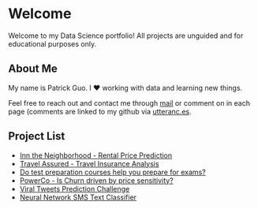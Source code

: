 # Welcome

Welcome to my Data Science portfolio! All projects are unguided and for educational purposes only.

## About Me

My name is Patrick Guo. I ❤️ working with data and learning new things.

Feel free to reach out and contact me through [mail](mailto:shpatrickguo@gmail.com) or comment on in each page (comments are linked to my github via [utteranc.es](https://utteranc.es/).

## Project List

- [Inn the Neighborhood - Rental Price Prediction](projects/inn_the_neighborhood/inn_the_neighborhood.ipynb)
- [Travel Assured - Travel Insurance Analysis](projects/travel_assured/travel_assured.ipynb)
- [Do test preparation courses help you prepare for exams?](projects/exam_scores/exam_scores.ipynb)
- [PowerCo - Is Churn driven by price sensitivity?](projects/BCG/README.md)
- [Viral Tweets Prediction Challenge](projects/viral_tweets/README.md)
- [Neural Network SMS Text Classifier](projects/sms_classifier/README.md)
